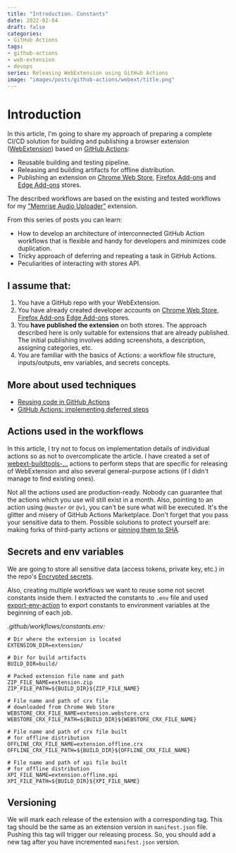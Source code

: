 ```yaml
---
title: "Introduction. Constants"
date: 2022-02-04
draft: false
categories:
- GitHub Actions
tags:
- github-actions
- web-extension
- devops
series: Releasing WebExtension using GitHub Actions
image: "images/posts/github-actions/webext/title.png"
---
```


# Introduction

In this article, I'm going to share my approach of preparing a complete CI/CD solution for building and publishing a browser extension ([WebExtension](https://developer.mozilla.org/en-US/docs/Mozilla/Add-ons/WebExtensions)) based on [GitHub Actions](https://docs.github.com/en/actions):
- Reusable building and testing pipeline.
- Releasing and building artifacts for offline distribution.
- Publishing an extension on [Chrome Web Store](https://chrome.google.com/webstore), [Firefox Add-ons](https://addons.mozilla.org/en-US/firefox/) and [Edge Add-ons](https://microsoftedge.microsoft.com/addons/) stores.

The described workflows are based on the existing and tested workflows for my ["Memrise Audio Uploader"](https://chrome.google.com/webstore/detail/memrise-audio-uploader/fonhjbpoimjmgfgbboichngpjlmilbmk?hl=en) extension.

From this series of posts you can learn:
- How to develop an architecture of interconnected GitHub Action workflows that is flexible and handy for developers and minimizes code duplication.
- Tricky approach of deferring and repeating a task in GitHub Actions.
- Peculiarities of interacting with stores API.

## I assume that:

1. You have a GitHub repo with your WebExtension.
2. You have already created developer accounts on [Chrome Web Store](https://developer.chrome.com/docs/webstore/register/), [Firefox Add-ons](https://addons.mozilla.org/en-US/developers/) [Edge Add-ons](https://docs.microsoft.com/en-us/microsoft-edge/extensions-chromium/publish/create-dev-account) stores.
3. You **have published the extension** on both stores. The approach described here is only suitable for extensions that are already published. The initial publishing involves adding screenshots, a description, assigning categories, etc.
4. You are familiar with the basics of Actions: a workflow file structure, inputs/outputs, env variables, and secrets concepts.

## More about used techniques

* [Reusing code in GitHub Actions](../dry-reusing-code-in-github-actions.md)
* [GitHub Actions: implementing deferred steps](../implementing-deferred-steps.md)

## Actions used in the workflows

In this article, I try not to focus on implementation details of individual actions so as not to overcomplicate the article. I have created a set of [webext-buildtools-...](https://github.com/marketplace?type=actions&query=webext-buildtools) actions to perform steps that are specific for releasing of WebExtension and also several general-purpose actions (if I didn't manage to find existing ones).

Not all the actions used are production-ready. Nobody can guarantee that the actions which you use will still exist in a month. Also, pointing to an action using `@master` or `@v1`, you can't be sure what will be executed. It's the glitter and misery of GitHub Actions Marketplace. Don't forget that you pass your sensitive data to them. Possible solutions to protect yourself are: making forks of third-party actions or [pinning them to SHA](https://michaelheap.com/ensure-github-actions-pinned-sha/).

## Secrets and env variables

We are going to store all sensitive data (access tokens, private key, etc.) in the repo's [Encrypted secrets](https://docs.github.com/en/actions/security-guides/encrypted-secrets).

Also, creating multiple workflows we want to reuse some not secret constants inside them. I extracted the constants to `.env` file and used [export-env-action](https://github.com/cardinalby/export-env-action) to export constants to environment variables at the beginning of each job.

_.github/workflows/constants.env:_

```env
# Dir where the extension is located
EXTENSION_DIR=extension/

# Dir for build artifacts
BUILD_DIR=build/

# Packed extension file name and path
ZIP_FILE_NAME=extension.zip
ZIP_FILE_PATH=${BUILD_DIR}${ZIP_FILE_NAME}

# File name and path of crx file 
# downloaded from Chrome Web Store
WEBSTORE_CRX_FILE_NAME=extension.webstore.crx
WEBSTORE_CRX_FILE_PATH=${BUILD_DIR}${WEBSTORE_CRX_FILE_NAME}

# File name and path of crx file built 
# for offline distribution
OFFLINE_CRX_FILE_NAME=extension.offline.crx
OFFLINE_CRX_FILE_PATH=${BUILD_DIR}${OFFLINE_CRX_FILE_NAME}

# File name and path of xpi file built 
# for offline distribution 
XPI_FILE_NAME=extension.offline.xpi
XPI_FILE_PATH=${BUILD_DIR}${XPI_FILE_NAME}
```

## Versioning

We will mark each release of the extension with a corresponding tag. This tag should be the same as an extension version in `manifest.json` file. Pushing this tag will trigger our releasing process. So, you should add a new tag after you have incremented `manifest.json` version.
